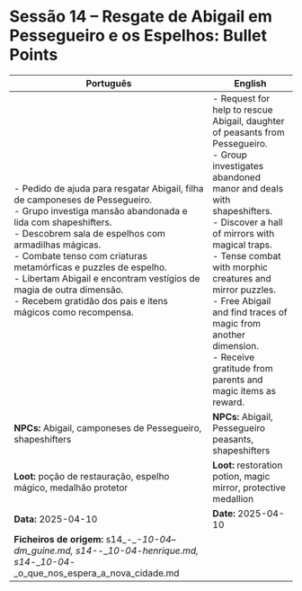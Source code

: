 
# Sessão 14 – Resgate de Abigail em Pessegueiro e os Espelhos: Bullet Points

| Português | English |
|-----------|---------|
| - Pedido de ajuda para resgatar Abigail, filha de camponeses de Pessegueiro.<br>- Grupo investiga mansão abandonada e lida com shapeshifters.<br>- Descobrem sala de espelhos com armadilhas mágicas.<br>- Combate tenso com criaturas metamórficas e puzzles de espelho.<br>- Libertam Abigail e encontram vestígios de magia de outra dimensão.<br>- Recebem gratidão dos pais e itens mágicos como recompensa.<br> | - Request for help to rescue Abigail, daughter of peasants from Pessegueiro.<br>- Group investigates abandoned manor and deals with shapeshifters.<br>- Discover a hall of mirrors with magical traps.<br>- Tense combat with morphic creatures and mirror puzzles.<br>- Free Abigail and find traces of magic from another dimension.<br>- Receive gratitude from parents and magic items as reward.<br> |
| **NPCs:** Abigail, camponeses de Pessegueiro, shapeshifters | **NPCs:** Abigail, Pessegueiro peasants, shapeshifters |
| **Loot:** poção de restauração, espelho mágico, medalhão protetor | **Loot:** restoration potion, magic mirror, protective medallion |
| **Data:** 2025-04-10 | **Date:** 2025-04-10 |
| **Ficheiros de origem:** s14_-__-__10-04_–_dm_guine.md, s14_-__-__10-04_-_henrique.md, s14_-__10-04_-_o_que_nos_espera_a_nova_cidade.md |
